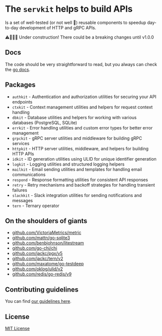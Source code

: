 # The `servkit` helps to build APIs

Is a set of well-tested (or not well 🤭) reusable components to speedup day-to-day development of HTTP and gRPC APIs.

⚠️👷‍♂️🚧 Under construction! There could be a breaking changes until v1.0.0

## Docs

The code should be very straightforward to read, but you always can check the [go docs](https://pkg.go.dev/github.com/plainq/servekit).

## Packages

- `authkit` - Authentication and authorization utilities for securing your API endpoints
- `ctxkit` - Context management utilities and helpers for request context handling
- `dbkit` - Database utilities and helpers for working with various databases (PostgreSQL, SQLite)
- `errkit` - Error handling utilities and custom error types for better error management
- `grpckit` - gRPC server utilities and middleware for building gRPC services
- `httpkit` - HTTP server utilities, middleware, and helpers for building HTTP APIs
- `idkit` - ID generation utilities using ULID for unique identifier generation
- `logkit` - Logging utilities and structured logging helpers
- `mailkit` - Email sending utilities and templates for handling email communications
- `respond` - Response formatting utilities for consistent API responses
- `retry` - Retry mechanisms and backoff strategies for handling transient failures
- `slackkit` - Slack integration utilities for sending notifications and messages
- `tern` - Ternary operator

## On the shoulders of giants

- [github.com/VictoriaMetrics/metric](https://github.com/VictoriaMetrics/metrics)
- [github.com/mattn/go-sqlite3](https://github.com/mattn/go-sqlite3)
- [github.com/benbjohnson/litestream](https://github.com/benbjohnson/litestream)
- [github.com/go-chi/chi](https://github.com/go-chi/chi)
- [github.com/jackc/pgx/v5](https://github.com/jackc/pgx/v5)
- [github.com/jackc/tern/v2](https://github.com/jackc/tern/v2)
- [github.com/maxatome/go-testdeep](https://github.com/maxatome/go-testdeep)
- [github.com/oklog/ulid/v2](https://github.com/oklog/ulid/v2)
- [github.com/redis/go-redis/v9](https://github.com/redis/go-redis/v9)

## Contributing guidelines

You can find [our guidelines here](CONTRIBUTING.md).

## License

[MIT License](LICENSE.md)
